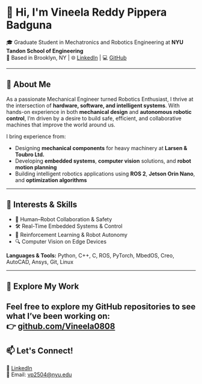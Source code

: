 # 👋 Hi, I'm Vineela Reddy Pippera Badguna

🎓 Graduate Student in Mechatronics and Robotics Engineering at **NYU Tandon School of Engineering**  
📍 Based in Brooklyn, NY | 🌐 [LinkedIn](https://www.linkedin.com/in/vineelareddypb/) | 💻 [GitHub](https://github.com/Vineela0808)

---

## 🔧 About Me

As a passionate Mechanical Engineer turned Robotics Enthusiast, I thrive at the intersection of **hardware, software, and intelligent systems**. With hands-on experience in both **mechanical design** and **autonomous robotic control**, I’m driven by a desire to build safe, efficient, and collaborative machines that improve the world around us.

I bring experience from:
- Designing **mechanical components** for heavy machinery at **Larsen & Toubro Ltd.**
- Developing **embedded systems**, **computer vision** solutions, and **robot motion planning**
- Building intelligent robotics applications using **ROS 2**, **Jetson Orin Nano**, and **optimization algorithms**

---


## 🧠 Interests & Skills

- 🤖 Human–Robot Collaboration & Safety
- 🛠️ Real-Time Embedded Systems & Control
- 🧠 Reinforcement Learning & Robot Autonomy
- 🔍 Computer Vision on Edge Devices

**Languages & Tools:** Python, C++, C, ROS, PyTorch, MbedOS, Creo, AutoCAD, Ansys, Git, Linux

---
## 📂 Explore My Work

Feel free to explore my GitHub repositories to see what I’ve been working on:  
👉 [github.com/Vineela0808](https://github.com/Vineela0808)
---

## 📫 Let's Connect!

🔗 [LinkedIn](https://www.linkedin.com/in/vineelareddypb/)  
📧 Email: vp2504@nyu.edu  


